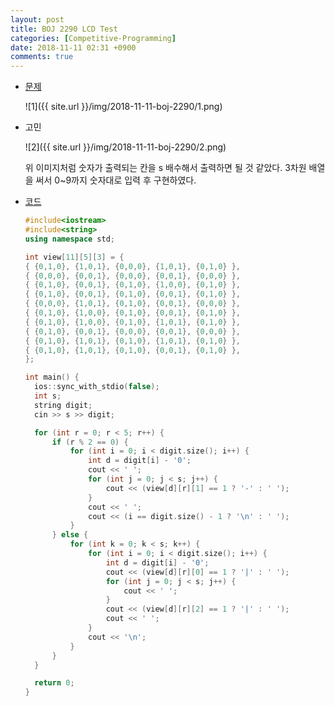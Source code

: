 ```yaml
---
layout: post
title: BOJ 2290 LCD Test
categories: [Competitive-Programming]
date: 2018-11-11 02:31 +0900
comments: true
---
```


* [문제](https://www.acmicpc.net/problem/2290)

  ![1]({{ site.url }}/img/2018-11-11-boj-2290/1.png)

* 고민

  ![2]({{ site.url }}/img/2018-11-11-boj-2290/2.png)

  위 이미지처럼 숫자가 출력되는 칸을 s 배수해서 출력하면 될 것 같았다. 3차원 배열을 써서 0~9까지 숫자대로 입력 후 구현하였다.

* [코드](https://github.com/Luvery93/Competitive-Programming/blob/master/BOJ/2290.cpp)

  ```c++
  #include<iostream>
  #include<string>
  using namespace std;
  
  int view[11][5][3] = {
  { {0,1,0}, {1,0,1}, {0,0,0}, {1,0,1}, {0,1,0} },
  { {0,0,0}, {0,0,1}, {0,0,0}, {0,0,1}, {0,0,0} },
  { {0,1,0}, {0,0,1}, {0,1,0}, {1,0,0}, {0,1,0} },
  { {0,1,0}, {0,0,1}, {0,1,0}, {0,0,1}, {0,1,0} },
  { {0,0,0}, {1,0,1}, {0,1,0}, {0,0,1}, {0,0,0} },
  { {0,1,0}, {1,0,0}, {0,1,0}, {0,0,1}, {0,1,0} },
  { {0,1,0}, {1,0,0}, {0,1,0}, {1,0,1}, {0,1,0} },
  { {0,1,0}, {0,0,1}, {0,0,0}, {0,0,1}, {0,0,0} },
  { {0,1,0}, {1,0,1}, {0,1,0}, {1,0,1}, {0,1,0} },
  { {0,1,0}, {1,0,1}, {0,1,0}, {0,0,1}, {0,1,0} },
  };
  
  int main() {
  	ios::sync_with_stdio(false);
  	int s;
  	string digit;
  	cin >> s >> digit;
  
  	for (int r = 0; r < 5; r++) {
  		if (r % 2 == 0) {
  			for (int i = 0; i < digit.size(); i++) {
  				int d = digit[i] - '0';
  				cout << ' ';
  				for (int j = 0; j < s; j++) {
  					cout << (view[d][r][1] == 1 ? '-' : ' ');
  				}
  				cout << ' ';
  				cout << (i == digit.size() - 1 ? '\n' : ' ');
  			}
  		} else {
  			for (int k = 0; k < s; k++) {
  				for (int i = 0; i < digit.size(); i++) {
  					int d = digit[i] - '0';
  					cout << (view[d][r][0] == 1 ? '|' : ' ');
  					for (int j = 0; j < s; j++) {
  						cout << ' ';
  					}
  					cout << (view[d][r][2] == 1 ? '|' : ' ');
  					cout << ' ';
  				}
  				cout << '\n';
  			}
  		}
  	}
  
  	return 0;
  }
  ```